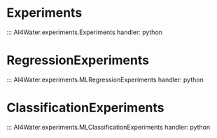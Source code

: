 
# Experiments
::: AI4Water.experiments.Experiments
    handler: python

# RegressionExperiments
::: AI4Water.experiments.MLRegressionExperiments
    handler: python

# ClassificationExperiments
::: AI4Water.experiments.MLClassificationExperiments
    handler: python